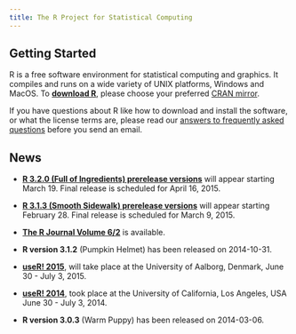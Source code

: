 ```yaml
---
title: The R Project for Statistical Computing
---
```


## Getting Started                                                      

R is a free software environment for statistical computing and graphics. It compiles and runs on a wide variety of UNIX platforms, Windows and MacOS. To **[download R](http://cran.r-project.org/mirrors.html)**, please choose your preferred [CRAN mirror](http://cran.r-project.org/mirrors.html). 

If you have questions about R like how to download and install the software, or what the license terms are, please read our [answers to frequently asked questions](http://cran.R-project.org/faqs.html) before you send an email.                                                      

## News                                                              

-   [**R 3.2.0 (Full of Ingredients) prerelease versions**](http://cran.r-project.org/src/base-prerelease) will appear starting March 19. Final release is scheduled for April 16, 2015.                                           

-   [**R 3.1.3 (Smooth Sidewalk) prerelease versions**](http://cran.r-project.org/src/base-prerelease) will appear starting February 28. Final release is scheduled for March 9, 2015.                                           

-   [**The R Journal Volume 6/2**](http://journal.r-project.org) is available.                                                          

-   **R version 3.1.2** (Pumpkin Helmet) has been released on 2014-10-31.                                                         

-   **[useR! 2015](http://www.r-project.org/useR-2015)**, will take
    place at the University of Aalborg, Denmark, June 30 - July 3, 2015.

-   **[useR! 2014](http://www.r-project.org/useR-2014)**, took place at
    the University of California, Los Angeles, USA June 30 - July 3, 2014.                                                               

-   **R version 3.0.3** (Warm Puppy) has been released on 2014-03-06. 

